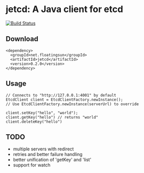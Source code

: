 jetcd: A Java client for etcd
=============================

[![Build Status](https://travis-ci.org/diwakergupta/jetcd.png)](https://travis-ci.org/diwakergupta/jetcd)

Download
--------

    <dependency>
      <groupId>net.floatingsun</groupId>
      <artifactId>jetcd</artifactId>
      <version>0.2.0</version>
    </dependency>

Usage
-----

    // Connects to "http://127.0.0.1:4001" by default
    EtcdClient client = EtcdClientFactory.newInstance();
    // Use EtcdClientFactory.newInstance(serverUrl) to override

    client.setKey("hello", "world");
    client.getKey("hello") // returns "world"
    client.deleteKey("hello")

TODO
----

* multiple servers with redirect
* retries and better failure handling
* better unification of 'getKey' and 'list'
* support for watch
